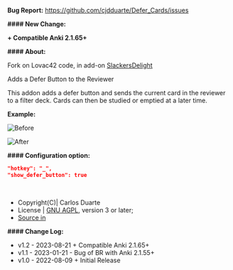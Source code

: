 <b>Bug Report:</b> <a href="https://github.com/cjdduarte/Defer_Cards/issues">https://github.com/cjdduarte/Defer_Cards/issues</a>

<b>#### New Change:</b>

<b>+ Compatible Anki 2.1.65+</b>

<b>#### About:</b>

Fork on Lovac42 code, in add-on <a href="https://github.com/lovac42/SlackersDelight">SlackersDelight</a>

Adds a Defer Button to the Reviewer

This addon adds a defer button and sends the current card in the reviewer to a filter deck. Cards can then be studied or emptied at a later time.

<b>Example:</b>

<img src="https://i.ibb.co/cg1z4kx/Screenshot-1.png" alt="Before"><br>

<img src="https://i.ibb.co/xJ7XL0p/Screenshot-2.png" alt="After"><br>

<b>#### Configuration option:</b>

```json
"hotkey": "_",
"show_defer_button": true
```
<br>
<ul>
  <li>Copyright(C)| Carlos Duarte</li>
  <li>License | <a href="http://www.gnu.org/licenses/agpl.html">GNU AGPL</a>, version 3 or later;</li>
  <li><a href="https://github.com/cjdduarte/Defer_Cards">Source in</a></li>
</ul>

<b> #### Change Log:</b>

<ul>
  <li>v1.2 - 2023-08-21 + Compatible Anki 2.1.65+</li>
  <li>v1.1 - 2023-01-21 - Bug of BR with Anki 2.1.55+</li>
  <li>v1.0 - 2022-08-09 + Initial Release</li>
</ul>